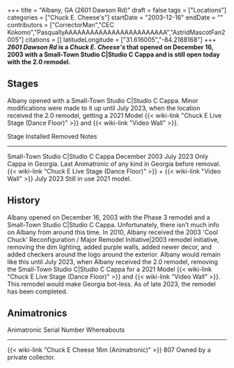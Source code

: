 +++
title = "Albany, GA (2601 Dawson Rd)"
draft = false
tags = ["Locations"]
categories = ["Chuck E. Cheese's"]
startDate = "2003-12-16"
endDate = ""
contributors = ["CorrectorMan","CEC Kokomo","PasquallyAAAAAAAAAAAAAAAAAAAAAAAA","AstridMascotFan2005"]
citations = []
latitudeLongitude = ["31.616005","-84.2188168"]
+++
***2601 Dawson Rd* is a *Chuck E. Cheese's* that opened on December 16, 2003 with a Small-Town Studio C|Studio C Cappa and is still open today with the 2.0 remodel.**

## Stages

Albany opened with a Small-Town Studio C|Studio C Cappa. Minor modifications were made to it up until July 2023, when the location received the 2.0 remodel, getting a 2021 Model {{< wiki-link "Chuck E Live Stage (Dance Floor)" >}} and {{< wiki-link "Video Wall" >}}.

  Stage                                                                                           Installed       Removed        Notes
  ----------------------------------------------------------------------------------------------- --------------- -------------- --------------------------------------------------------------------------------
  Small-Town Studio C|Studio C Cappa                                                             December 2003   July 2023      Only Cappa in Georgia. Last Animatronic of any kind in Georgia before removal.
  {{< wiki-link "Chuck E Live Stage (Dance Floor)" >}} + {{< wiki-link "Video Wall" >}}   July 2023       Still in use   2021 model.

## History

Albany opened on December 16, 2003 with the Phase 3 remodel and a Small-Town Studio C|Studio C Cappa. Unfortunately, there isn't much info on Albany from around this time. In 2010, Albany received the 2003 'Cool Chuck' Reconfiguration / Major Remodel Initiative|2003 remodel initiative, removing the dim lighting, added purple walls, added newer decor, and added checkers around the logo around the exterior. Albany would remain like this until July 2023, when Albany received the 2.0 remodel, removing the Small-Town Studio C|Studio C Cappa for a 2021 Model {{< wiki-link "Chuck E Live Stage (Dance Floor)" >}} and {{< wiki-link "Video Wall" >}}. This remodel would make Georgia bot-less. As of late 2023, the remodel has been completed.

## Animatronics

  Animatronic                                                Serial Number   Whereabouts
  ---------------------------------------------------------- --------------- -------------------------------
  {{< wiki-link "Chuck E Cheese 16m (Animatronic)" >}}   807             Owned by a private collector.
